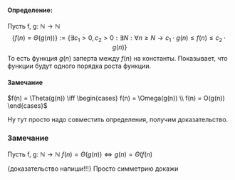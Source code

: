 #### Определение:
$\text{Пусть f, g: } \mathbb{N} \rightarrow \mathbb{N}$
$$\{f(n) = \Theta(g(n))\} := \{\exists c_1 > 0, c_2 > 0: \exists N: \forall n \geq N \rightarrow  c_1 \cdot g(n) \leq f(n) \leq c_2 \cdot g(n)\}$$
То есть функция $g(n)$ заперта между $f(n)$ на константы. Показывает, что функции будут одного порядка роста функции.
#### Замечание

$f(n) = \Theta(g(n)) \iff \begin{cases} f(n) = \Omega(g(n)) \\ f(n) = O(g(n)) \end{cases}$

Ну тут просто надо совместить определения, получим доказательство.
### Замечание
$\text{Пусть f, g: } \mathbb{N} \rightarrow \mathbb{N}$
$f(n) = \Theta(g(n)) \iff g(n) = \Theta(f(n)$ 

{доказательство напиши!!!}
Просто симметрию докажи